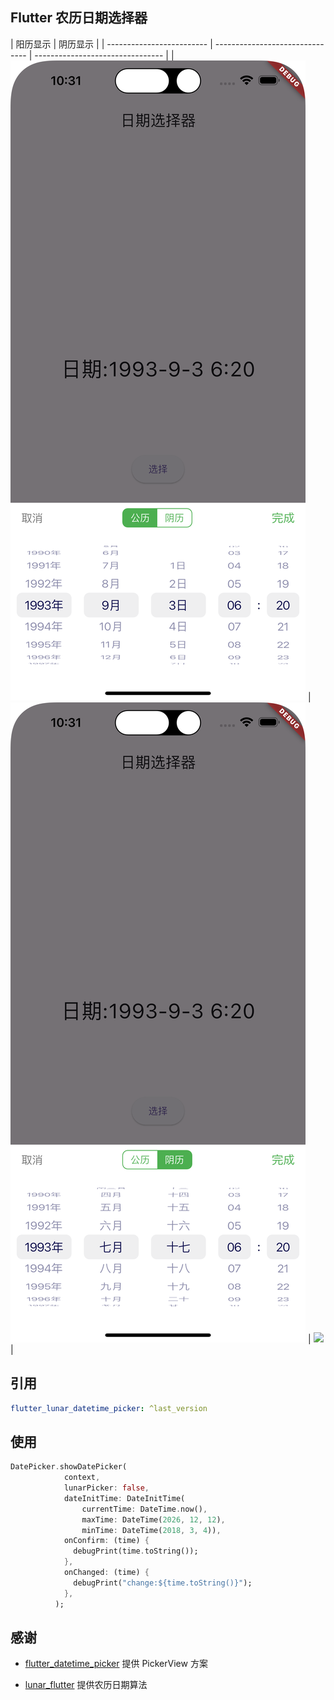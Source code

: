 ## Flutter 农历日期选择器

| 阳历显示                  | 阴历显示                        |
| ------------------------- | ------------------------------- | -------------------------------- |
| ![](screen_date_time.png) | ![](screen_lunar_date_time.png) | ![](screen_datetime_chinese.png) |

## 引用

```yaml
flutter_lunar_datetime_picker: ^last_version
```

## 使用

```dart
DatePicker.showDatePicker(
            context,
            lunarPicker: false,
            dateInitTime: DateInitTime(
                currentTime: DateTime.now(),
                maxTime: DateTime(2026, 12, 12),
                minTime: DateTime(2018, 3, 4)),
            onConfirm: (time) {
              debugPrint(time.toString());
            },
            onChanged: (time) {
              debugPrint("change:${time.toString()}");
            },
          );
```

## 感谢

- [flutter_datetime_picker](https://github.com/Realank/flutter_datetime_picker) 提供 PickerView 方案

- [lunar_flutter](https://github.com/6tail/lunar-flutter) 提供农历日期算法
